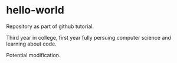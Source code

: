 # hello-world
Repository as part of github tutorial.

Third year in college, first year fully persuing computer science and learning about code.

Potential modification.
